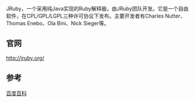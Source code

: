 JRuby，一个采用纯Java实现的Ruby解释器，由JRuby团队开发。它是一个自由软件，在CPL/GPL/LGPL三种许可协议下发布。主要开发者有Charles Nutter、Thomas Enebo、Ola Bini、Nick Sieger等。

## 官网
<http://jruby.org/>

## 参考
[百度百科](http://baike.baidu.com/link?url=gDVcmHkgBvtqLGrhLReO99G1w-hVKwMv3yV9AF8ph6f7JUYI5yaDiXhy9Jtvdll8iO_IuzkBHGc8rHol6D6yOK)
